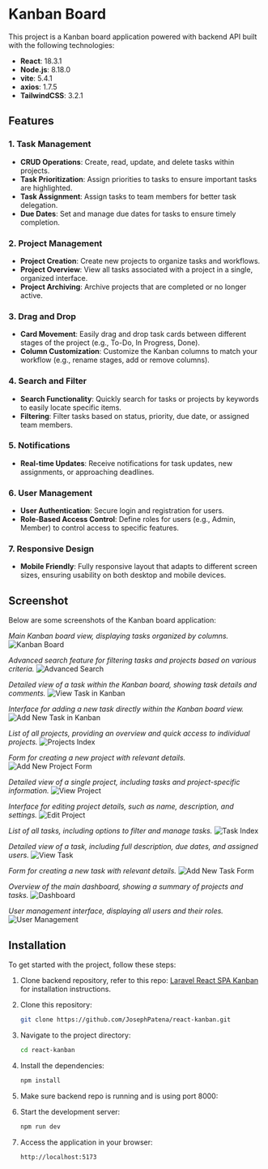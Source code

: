 # Kanban Board

This project is a Kanban board application powered with backend API built with the following technologies:

- **React**: 18.3.1
- **Node.js**: 8.18.0
- **vite**: 5.4.1
- **axios**: 1.7.5
- **TailwindCSS**: 3.2.1

## Features

### 1. Task Management
- **CRUD Operations**: Create, read, update, and delete tasks within projects.
- **Task Prioritization**: Assign priorities to tasks to ensure important tasks are highlighted.
- **Task Assignment**: Assign tasks to team members for better task delegation.
- **Due Dates**: Set and manage due dates for tasks to ensure timely completion.

### 2. Project Management
- **Project Creation**: Create new projects to organize tasks and workflows.
- **Project Overview**: View all tasks associated with a project in a single, organized interface.
- **Project Archiving**: Archive projects that are completed or no longer active.

### 3. Drag and Drop
- **Card Movement**: Easily drag and drop task cards between different stages of the project (e.g., To-Do, In Progress, Done).
- **Column Customization**: Customize the Kanban columns to match your workflow (e.g., rename stages, add or remove columns).

### 4. Search and Filter
- **Search Functionality**: Quickly search for tasks or projects by keywords to easily locate specific items.
- **Filtering**: Filter tasks based on status, priority, due date, or assigned team members.

### 5. Notifications
- **Real-time Updates**: Receive notifications for task updates, new assignments, or approaching deadlines.

### 6. User Management
- **User Authentication**: Secure login and registration for users.
- **Role-Based Access Control**: Define roles for users (e.g., Admin, Member) to control access to specific features.

### 7. Responsive Design
- **Mobile Friendly**: Fully responsive layout that adapts to different screen sizes, ensuring usability on both desktop and mobile devices.

## Screenshot

Below are some screenshots of the Kanban board application:

*Main Kanban board view, displaying tasks organized by columns.*
![Kanban Board](assets/kanban-board.png)


*Advanced search feature for filtering tasks and projects based on various criteria.*
![Advanced Search](assets/advanced-search.png)


*Detailed view of a task within the Kanban board, showing task details and comments.*
![View Task in Kanban](assets/view-task-kanban.png)


*Interface for adding a new task directly within the Kanban board view.*
![Add New Task in Kanban](assets/add-new-task-kanban.png)


*List of all projects, providing an overview and quick access to individual projects.*
![Projects Index](assets/projects-index.png)


*Form for creating a new project with relevant details.*
![Add New Project Form](assets/add-project.png)


*Detailed view of a single project, including tasks and project-specific information.*
![View Project](assets/view-project.png)


*Interface for editing project details, such as name, description, and settings.*
![Edit Project](assets/edit-project.png)


*List of all tasks, including options to filter and manage tasks.*
![Task Index](assets/task-index.png)


*Detailed view of a task, including full description, due dates, and assigned users.*
![View Task](assets/view-task.png)


*Form for creating a new task with relevant details.*
![Add New Task Form](assets/add-new-task.png)


*Overview of the main dashboard, showing a summary of projects and tasks.*
![Dashboard](assets/dashboard.png)


*User management interface, displaying all users and their roles.*
![User Management](assets/users-index.png)

## Installation

To get started with the project, follow these steps:

1. Clone backend repository, refer to this repo: [Laravel React SPA Kanban](https://github.com/JosephPatena/laravel-react-spa-kanban.git) for installation instructions.

2. Clone this repository:
   ```bash
   git clone https://github.com/JosephPatena/react-kanban.git

3. Navigate to the project directory:
    ```bash
    cd react-kanban

4. Install the dependencies:
    ```bash
    npm install

5. Make sure backend repo is running and is using port 8000:

6. Start the development server:
    ```bash
    npm run dev

7. Access the application in your browser:
    ```bash
    http://localhost:5173
